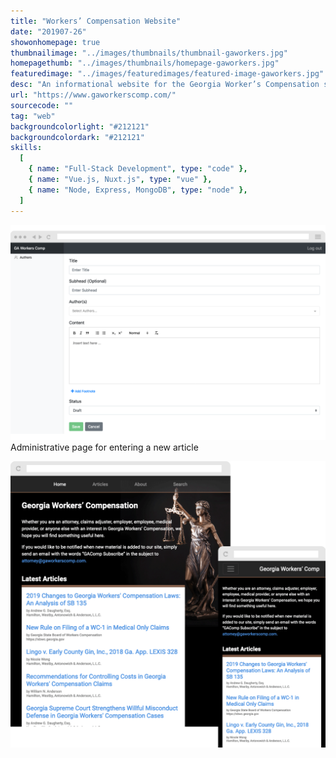 ```yaml
---
title: "Workers’ Compensation Website"
date: "201907-26"
showonhomepage: true
thumbnailimage: "../images/thumbnails/thumbnail-gaworkers.jpg"
homepagethumb: "../images/thumbnails/homepage-gaworkers.jpg"
featuredimage: "../images/featuredimages/featured-image-gaworkers.jpg"
desc: "An informational website for the Georgia Worker’s Compensation system, built with Nuxt.js. My client had an old, non responsive HTML web site that they wanted to update. The goal was for the updated site to have a pleasing, responsive design, be searchable, and be easy to update and add articles to. For this I chose Nuxt.js, a framework for Vue.js that allows for server-side rendering and rapid development. I created a simple Node/MongoDB backend and built an admin area for site administrators to add authors and articles to the site. To aid in rapid developing, I used the Bootstrap 4 framework for both the user-facing and administrative areas of the web site."
url: "https://www.gaworkerscomp.com/"
sourcecode: ""
tag: "web"
backgroundcolorlight: "#212121"
backgroundcolordark: "#212121"
skills:
  [
    { name: "Full-Stack Development", type: "code" },
    { name: "Vue.js, Nuxt.js", type: "vue" },
    { name: "Node, Express, MongoDB", type: "node" },
  ]
---
```


![alt text](../images/screenshots/gaworkers-admin-article.png "GA Workers Admin")
Administrative page for entering a new article

![alt text](../images/responsiveimages/responsive-images-gaworkers.png "GA Workers Comp")
